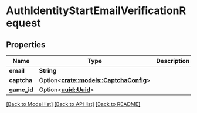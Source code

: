 # AuthIdentityStartEmailVerificationRequest

## Properties

Name | Type | Description | Notes
------------ | ------------- | ------------- | -------------
**email** | **String** |  | 
**captcha** | Option<[**crate::models::CaptchaConfig**](CaptchaConfig.md)> |  | [optional]
**game_id** | Option<[**uuid::Uuid**](uuid::Uuid.md)> |  | [optional]

[[Back to Model list]](../README.md#documentation-for-models) [[Back to API list]](../README.md#documentation-for-api-endpoints) [[Back to README]](../README.md)


